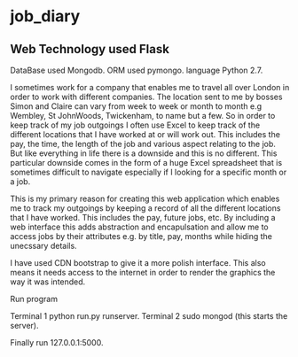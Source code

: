 # job_diary

## Web Technology used  Flask
DataBase used Mongodb.
ORM used pymongo.
language Python 2.7.


I sometimes work for a company that enables me to travel all over London in order to work with different companies. The location sent to me by bosses Simon and Claire can vary from week to week or month to month e.g Wembley, St JohnWoods, Twickenham, to name but a few. So in order to keep track of my job outgoings I often use Excel to keep track of the different locations that I have worked at or will work out. This includes the pay, the time, the length of the job and various aspect relating to the job. But like everything in life there is a downside and this is no different. This particular downside comes in the form of a huge Excel spreadsheet that is sometimes difficult to navigate especially if I looking for a specific month or a job.

This is my primary reason for creating this web application which enables me to track my outgoings by keeping a record of all the different locations that I have worked. This includes the pay, future jobs, etc. By including a web interface this adds abstraction and encapulsation and allow me to access jobs by their attributes e.g. by title, pay, months while hiding the unecssary details.

I have used CDN bootstrap to give it a more polish interface. This also means it needs access to the internet in order to render the graphics the way it was intended.

Run program

Terminal 1  python run.py runserver.
Terminal 2  sudo mongod (this starts the server).

Finally run 127.0.0.1:5000.
